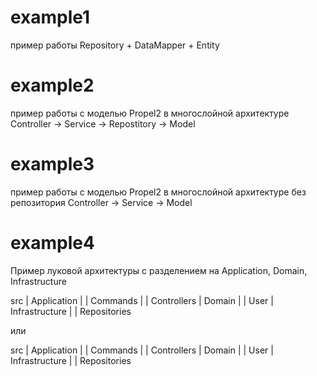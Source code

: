 # example1

пример работы Repository + DataMapper + Entity

# example2

пример работы с моделью Propel2 в многослойной архитектуре Controller -> Service -> Repostitory -> Model

# example3

пример работы с моделью Propel2 в многослойной архитектуре без репозитория Controller -> Service -> Model

# example4

Пример луковой архитектуры с разделением на Application, Domain, Infrastructure

  src
    | Application
    |   | Commands
    |   | Controllers
    | Domain
    |   | User
    | Infrastructure
    |   | Repositories
    
  или
  
  src
    | Application
    |   | Commands
    |   | Controllers
    | Domain
    |   | User
    | Infrastructure
    |   | Repositories
  
  